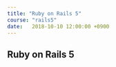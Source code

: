 ```yaml
---
title: "Ruby on Rails 5"
course: "rails5"
date:   2018-10-10 12:00:00 +0900
---
```


## Ruby on Rails 5

